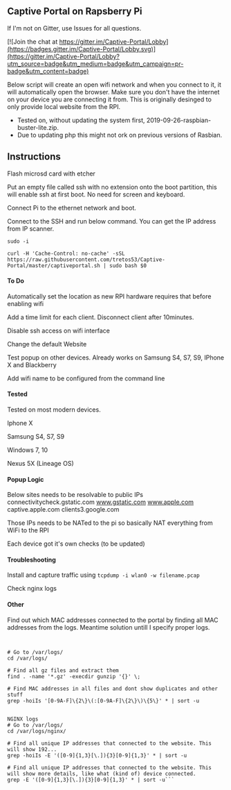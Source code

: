 ## Captive Portal on Rapsberry Pi

If I'm not on Gitter, use Issues for all questions.

[![Join the chat at https://gitter.im/Captive-Portal/Lobby](https://badges.gitter.im/Captive-Portal/Lobby.svg)](https://gitter.im/Captive-Portal/Lobby?utm_source=badge&utm_medium=badge&utm_campaign=pr-badge&utm_content=badge)

Below script will create an open wifi network and when you connect to it, it will automatically open the browser. Make sure you don't have the internet on your device you are connecting it from. This is originally desinged to only provide local website from the RPI.

 - Tested on, without updating the system first, 2019-09-26-raspbian-buster-lite.zip.
 - Due to updating php this might not ork on previous versions of Rasbian.

## Instructions

Flash microsd card with etcher

Put an empty file called ssh with no extension onto the boot partition, this will enable ssh at first boot. No need for screen and keyboard.

Connect Pi to the ethernet network and boot.

Connect to the SSH and run below command. You can get the IP address from IP scanner.

```
sudo -i
```

```
curl -H 'Cache-Control: no-cache' -sSL https://raw.githubusercontent.com/tretos53/Captive-Portal/master/captiveportal.sh | sudo bash $0
```

#### To Do

Automatically set the location as new RPI hardware requires that before enabling wifi

Add a time limit for each client. Disconnect client after 10minutes.

Disable ssh access on wifi interface

Change the default Website

Test popup on other devices. Already works on Samsung S4, S7, S9, IPhone X and Blackberry

Add wifi name to be configured from the command line

#### Tested

Tested on most modern devices.

Iphone X

Samsung S4, S7, S9

Windows 7, 10

Nexus 5X (Lineage OS)

#### Popup Logic

Below sites needs to be resolvable to public IPs
connectivitycheck.gstatic.com
www.gstatic.com
www.apple.com
captive.apple.com
clients3.google.com

Those IPs needs to be NATed to the pi so basically NAT everything from WiFi to the RPI

Each device got it's own checks (to be updated)

#### Troubleshooting

Install and capture traffic using `tcpdump -i wlan0 -w filename.pcap`

Check nginx logs

#### Other

Find out which MAC addresses connected to the portal by finding all MAC addresses from the logs. Meantime solution untill I specify proper logs.

```


# Go to /var/logs/
cd /var/logs/

# Find all gz files and extract them
find . -name '*.gz' -execdir gunzip '{}' \;

# Find MAC addresses in all files and dont show duplicates and other stuff
grep -hoiIs '[0-9A-F]\{2\}\(:[0-9A-F]\{2\}\)\{5\}' * | sort -u


NGINX logs
# Go to /var/logs/
cd /var/logs/nginx/

# Find all unique IP addresses that connected to the website. This will show 192...
grep -hoiIs -E '([0-9]{1,3}[\.]){3}[0-9]{1,3}' * | sort -u

# Find all unique IP addresses that connected to the website. This will show more details, like what (kind of) device connected.
grep -E '([0-9]{1,3}[\.]){3}[0-9]{1,3}' * | sort -u```
